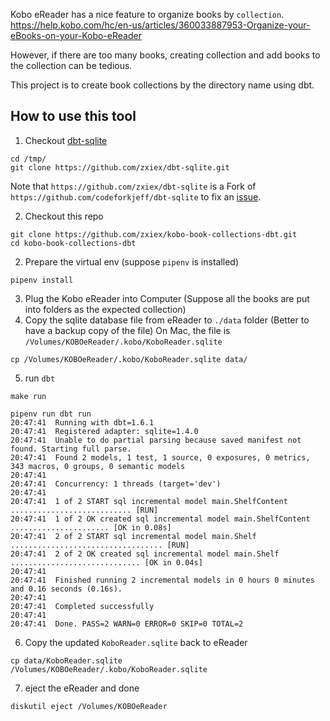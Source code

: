 Kobo eReader has a nice feature to organize books by `collection`.
https://help.kobo.com/hc/en-us/articles/360033887953-Organize-your-eBooks-on-your-Kobo-eReader

However, if there are too many books, creating collection and add books to the collection can be 
tedious. 

This project is to create book collections by the directory name using dbt.

## How to use this tool
1. Checkout [dbt-sqlite](https://github.com/zxiex/dbt-sqlite)
```shell 
cd /tmp/
git clone https://github.com/zxiex/dbt-sqlite.git
```

Note that `https://github.com/zxiex/dbt-sqlite` is a Fork of
`https://github.com/codeforkjeff/dbt-sqlite` to fix an [issue](https://github.com/codeforkjeff/dbt-sqlite/issues/47).

2. Checkout this repo
```shell
git clone https://github.com/zxiex/kobo-book-collections-dbt.git
cd kobo-book-collections-dbt
```
2. Prepare the virtual env (suppose `pipenv` is installed)
```shell
pipenv install 
```
3. Plug the Kobo eReader into Computer (Suppose all the books are put into folders as the expected collection)
4. Copy the sqlite database file from eReader to `./data` folder (Better to have a backup copy of the file)
On Mac, the file is `/Volumes/KOBOeReader/.kobo/KoboReader.sqlite`
```shell
cp /Volumes/KOBOeReader/.kobo/KoboReader.sqlite data/
```
5. run `dbt`
```shell 
make run
```

```text
pipenv run dbt run                                                                                                                                                  
20:47:41  Running with dbt=1.6.1                                                                                                                                    
20:47:41  Registered adapter: sqlite=1.4.0                                                                                                                          
20:47:41  Unable to do partial parsing because saved manifest not found. Starting full parse.                                                                       
20:47:41  Found 2 models, 1 test, 1 source, 0 exposures, 0 metrics, 343 macros, 0 groups, 0 semantic models                                                         
20:47:41                                                                                                                                                            
20:47:41  Concurrency: 1 threads (target='dev')                                                                                                                     
20:47:41                                                                                                                                                            
20:47:41  1 of 2 START sql incremental model main.ShelfContent ........................... [RUN]                                                                    
20:47:41  1 of 2 OK created sql incremental model main.ShelfContent ...................... [OK in 0.08s]                                                            
20:47:41  2 of 2 START sql incremental model main.Shelf .................................. [RUN]                                                                    
20:47:41  2 of 2 OK created sql incremental model main.Shelf ............................. [OK in 0.04s]                                                            
20:47:41                                                                                                                                                            
20:47:41  Finished running 2 incremental models in 0 hours 0 minutes and 0.16 seconds (0.16s).                                                                      
20:47:41                                                                                                                                                            
20:47:41  Completed successfully                                                                                                                                    
20:47:41                                                                                                                                                            
20:47:41  Done. PASS=2 WARN=0 ERROR=0 SKIP=0 TOTAL=2    
```

6. Copy the updated `KoboReader.sqlite` back to eReader
```shell
cp data/KoboReader.sqlite  /Volumes/KOBOeReader/.kobo/KoboReader.sqlite
```

7. eject the eReader and done
```shell
diskutil eject /Volumes/KOBOeReader 
```